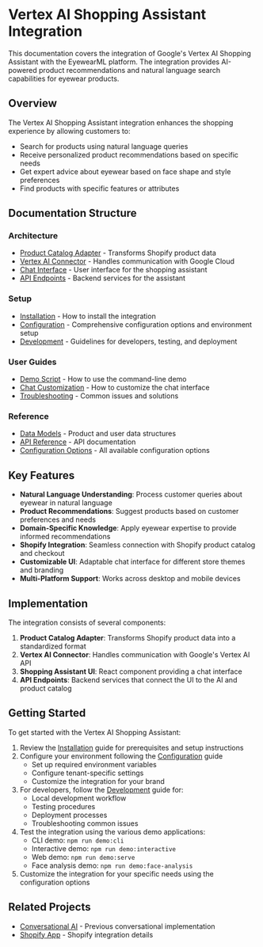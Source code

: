 # Vertex AI Shopping Assistant Integration

This documentation covers the integration of Google's Vertex AI Shopping Assistant with the EyewearML platform. The integration provides AI-powered product recommendations and natural language search capabilities for eyewear products.

## Overview

The Vertex AI Shopping Assistant integration enhances the shopping experience by allowing customers to:

- Search for products using natural language queries
- Receive personalized product recommendations based on specific needs
- Get expert advice about eyewear based on face shape and style preferences
- Find products with specific features or attributes

## Documentation Structure

### Architecture
- [Product Catalog Adapter](./architecture/product-catalog-adapter.md) - Transforms Shopify product data
- [Vertex AI Connector](./architecture/vertex-ai-connector.md) - Handles communication with Google Cloud
- [Chat Interface](./architecture/chat-interface.md) - User interface for the shopping assistant
- [API Endpoints](./architecture/api-endpoints.md) - Backend services for the assistant

### Setup
- [Installation](./setup/installation.md) - How to install the integration
- [Configuration](./setup/configuration.md) - Comprehensive configuration options and environment setup
- [Development](./setup/development.md) - Guidelines for developers, testing, and deployment

### User Guides
- [Demo Script](./user-guides/demo-script.md) - How to use the command-line demo
- [Chat Customization](./user-guides/chat-customization.md) - How to customize the chat interface
- [Troubleshooting](./user-guides/troubleshooting.md) - Common issues and solutions

### Reference
- [Data Models](./reference/data-models.md) - Product and user data structures
- [API Reference](./reference/api-reference.md) - API documentation
- [Configuration Options](./reference/configuration-options.md) - All available configuration options

## Key Features

- **Natural Language Understanding**: Process customer queries about eyewear in natural language
- **Product Recommendations**: Suggest products based on customer preferences and needs
- **Domain-Specific Knowledge**: Apply eyewear expertise to provide informed recommendations
- **Shopify Integration**: Seamless connection with Shopify product catalog and checkout
- **Customizable UI**: Adaptable chat interface for different store themes and branding
- **Multi-Platform Support**: Works across desktop and mobile devices

## Implementation

The integration consists of several components:

1. **Product Catalog Adapter**: Transforms Shopify product data into a standardized format
2. **Vertex AI Connector**: Handles communication with Google's Vertex AI API
3. **Shopping Assistant UI**: React component providing a chat interface
4. **API Endpoints**: Backend services that connect the UI to the AI and product catalog

## Getting Started

To get started with the Vertex AI Shopping Assistant:

1. Review the [Installation](./setup/installation.md) guide for prerequisites and setup instructions
2. Configure your environment following the [Configuration](./setup/configuration.md) guide
   - Set up required environment variables
   - Configure tenant-specific settings
   - Customize the integration for your brand
3. For developers, follow the [Development](./setup/development.md) guide for:
   - Local development workflow
   - Testing procedures
   - Deployment processes
   - Troubleshooting common issues
4. Test the integration using the various demo applications:
   - CLI demo: `npm run demo:cli`
   - Interactive demo: `npm run demo:interactive`
   - Web demo: `npm run demo:serve`
   - Face analysis demo: `npm run demo:face-analysis`
5. Customize the integration for your specific needs using the configuration options

## Related Projects

- [Conversational AI](../conversational_ai/README.md) - Previous conversational implementation
- [Shopify App](../../apps/shopify/README.md) - Shopify integration details

